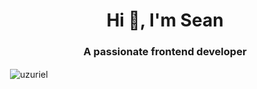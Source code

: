 <h1 align="center">Hi 👋, I'm Sean</h1>
<h3 align="center">A passionate frontend developer</h3>

<p>&nbsp;<img align="center" src="https://github-readme-stats.vercel.app/api?username=uzuriel&show_icons=true&locale=en" alt="uzuriel" /></p>
